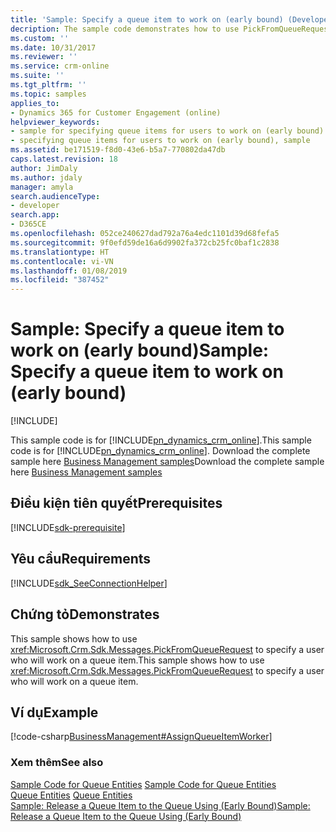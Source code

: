 ```yaml
---
title: 'Sample: Specify a queue item to work on (early bound) (Developer Guide for Dynamics 365 for Customer Engagement) | MicrosoftDocs'
decription: The sample code demonstrates how to use PickFromQueueRequest to specify a user who will work on a queue item.
ms.custom: ''
ms.date: 10/31/2017
ms.reviewer: ''
ms.service: crm-online
ms.suite: ''
ms.tgt_pltfrm: ''
ms.topic: samples
applies_to:
- Dynamics 365 for Customer Engagement (online)
helpviewer_keywords:
- sample for specifying queue items for users to work on (early bound)
- specifying queue items for users to work on (early bound), sample
ms.assetid: be171519-f8d0-43e6-b5a7-770802da47db
caps.latest.revision: 18
author: JimDaly
ms.author: jdaly
manager: amyla
search.audienceType:
- developer
search.app:
- D365CE
ms.openlocfilehash: 052ce240627dad792a76a4edc1101d39d68fefa5
ms.sourcegitcommit: 9f0efd59de16a6d9902fa372cb25fc0baf1c2838
ms.translationtype: HT
ms.contentlocale: vi-VN
ms.lasthandoff: 01/08/2019
ms.locfileid: "387452"
---
```

# <a name="sample-specify-a-queue-item-to-work-on-early-bound"></a><span data-ttu-id="f40e0-102">Sample: Specify a queue item to work on (early bound)</span><span class="sxs-lookup"><span data-stu-id="f40e0-102">Sample: Specify a queue item to work on (early bound)</span></span>

[!INCLUDE[](../includes/cc_applies_to_update_9_0_0.md)]

<span data-ttu-id="f40e0-103">This sample code is for [!INCLUDE[pn_dynamics_crm_online](../includes/pn-dynamics-crm-online.md)].</span><span class="sxs-lookup"><span data-stu-id="f40e0-103">This sample code is for [!INCLUDE[pn_dynamics_crm_online](../includes/pn-dynamics-crm-online.md)].</span></span> <span data-ttu-id="f40e0-104">Download the complete sample here [Business Management samples](https://code.msdn.microsoft.com/Business-Management-Samples-6a482e62)</span><span class="sxs-lookup"><span data-stu-id="f40e0-104">Download the complete sample here [Business Management samples](https://code.msdn.microsoft.com/Business-Management-Samples-6a482e62)</span></span> 

## <a name="prerequisites"></a><span data-ttu-id="f40e0-105">Điều kiện tiên quyết</span><span class="sxs-lookup"><span data-stu-id="f40e0-105">Prerequisites</span></span>
[!INCLUDE[sdk-prerequisite](../includes/sdk-prerequisite.md)]
   
## <a name="requirements"></a><span data-ttu-id="f40e0-106">Yêu cầu</span><span class="sxs-lookup"><span data-stu-id="f40e0-106">Requirements</span></span>  
[!INCLUDE[sdk_SeeConnectionHelper](../includes/sdk-seeconnectionhelper.md)]
  
## <a name="demonstrates"></a><span data-ttu-id="f40e0-107">Chứng tỏ</span><span class="sxs-lookup"><span data-stu-id="f40e0-107">Demonstrates</span></span>  
 <span data-ttu-id="f40e0-108">This sample shows how to use <xref:Microsoft.Crm.Sdk.Messages.PickFromQueueRequest> to specify a user who will work on a queue item.</span><span class="sxs-lookup"><span data-stu-id="f40e0-108">This sample shows how to use <xref:Microsoft.Crm.Sdk.Messages.PickFromQueueRequest> to specify a user who will work on a queue item.</span></span>  
  
## <a name="example"></a><span data-ttu-id="f40e0-109">Ví dụ</span><span class="sxs-lookup"><span data-stu-id="f40e0-109">Example</span></span>  
 [!code-csharp[BusinessManagement#AssignQueueItemWorker](../snippets/csharp/CRMV8/businessmanagement/cs/assignqueueitemworker.cs#assignqueueitemworker)]  
  
### <a name="see-also"></a><span data-ttu-id="f40e0-110">Xem thêm</span><span class="sxs-lookup"><span data-stu-id="f40e0-110">See also</span></span>  
 <span data-ttu-id="f40e0-111">[Sample Code for Queue Entities](sample-code-queue-entities.md) </span><span class="sxs-lookup"><span data-stu-id="f40e0-111">[Sample Code for Queue Entities](sample-code-queue-entities.md) </span></span>  
 <span data-ttu-id="f40e0-112">[Queue Entities](queue-entities.md) </span><span class="sxs-lookup"><span data-stu-id="f40e0-112">[Queue Entities](queue-entities.md) </span></span>  
 [<span data-ttu-id="f40e0-113">Sample: Release a Queue Item to the Queue Using (Early Bound)</span><span class="sxs-lookup"><span data-stu-id="f40e0-113">Sample: Release a Queue Item to the Queue Using (Early Bound)</span></span>](sample-release-queue-item-queue-early-bound.md)
